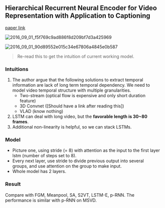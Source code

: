 ## Hierarchical Recurrent Neural Encoder for Video Representation with Application to Captioning
[paper link](http://arxiv.org/pdf/1511.03476v1.pdf)

![2016_09_01_f5f769c9ad886f8d209bf7d3a425969](http://oa5omjl18.bkt.clouddn.com/2016_09_01_f5f769c9ad886f8d209bf7d3a425969.png "Intuition")

![2016_09_01_90d89552e015c34e67806a4845e0b587](http://oa5omjl18.bkt.clouddn.com/2016_09_01_90d89552e015c34e67806a4845e0b587.png "Whole network")

> Re-read this to get the intuition of current working model.

### Intuitions

1. The author argue that the following solutions to extract temporal information are lack of long term temporal dependency. We need to model video temporal structure with multiple granularities.
    * Two-stream (optical flow is expensive and only short duration feature)
    * 3D Convnet ([Should have a link after reading this])
    * VLAD (know nothing)
2. LSTM can deal with long video, but the **favorable length is 30~80 frames**.
3. Additional non-linearity is helpful, so we can stack LSTMs.

### Model
* Picture one, using stride (= 8) with attention as the input to the first layer lstm (number of steps set to 8).
* Every next layer, use stride to divide previous output into several groups, and use attention on the group to make input.
* Whole model has 2 layers.

### Result
Compare with FGM, Meanpool, SA, S2VT, LSTM-E, p-RNN. The performance is similar with p-RNN on MSVD.
